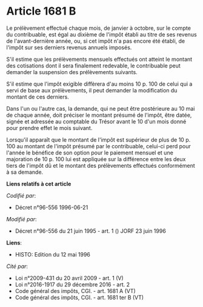 # Article 1681 B

Le prélèvement effectué chaque mois, de janvier à octobre, sur le compte du contribuable, est égal au dixième de l'impôt
établi au titre de ses revenus de l'avant-dernière année, ou, si cet impôt n'a pas encore été établi, de l'impôt sur ses
derniers revenus annuels imposés.

S'il estime que les prélèvements mensuels effectués ont atteint le montant des cotisations dont il sera finalement redevable,
le contribuable peut demander la suspension des prélèvements suivants.

S'il estime que l'impôt exigible diffèrera d'au moins 10 p. 100 de celui qui a servi de base aux prélèvements, il peut
demander la modification du montant de ces derniers.

Dans l'un ou l'autre cas, la demande, qui ne peut être postérieure au 10 mai de chaque année, doit préciser le montant
présumé de l'impôt, être datée, signée et adressée au comptable du Trésor avant le 10 d'un mois donné pour prendre effet le
mois suivant.

Lorsqu'il apparaît que le montant de l'impôt est supérieur de plus de 10 p. 100 au montant de l'impôt présumé par le
contribuable, celui-ci perd pour l'année le bénéfice de son option pour le paiement mensuel et une majoration de 10 p. 100
lui est appliquée sur la différence entre les deux tiers de l'impôt dû et le montant des prélèvements effectués conformément
à sa demande.

**Liens relatifs à cet article**

_Codifié par_:

  - Décret n°96-556 1996-06-21

_Modifié par_:

  - Décret n°96-556 du 21 juin 1995 - art. 1 () JORF 23 juin 1996

**Liens**:

  - HISTO: Edition du 12 mai 1996

_Cité par_:

  - Loi n°2009-431 du 20 avril 2009 - art. 1 (V)
  - Loi n°2016-1917 du 29 décembre 2016 - art. 2
  - Code général des impôts, CGI. - art. 1681 A (VT)
  - Code général des impôts, CGI. - art. 1681 ter B (VT)
